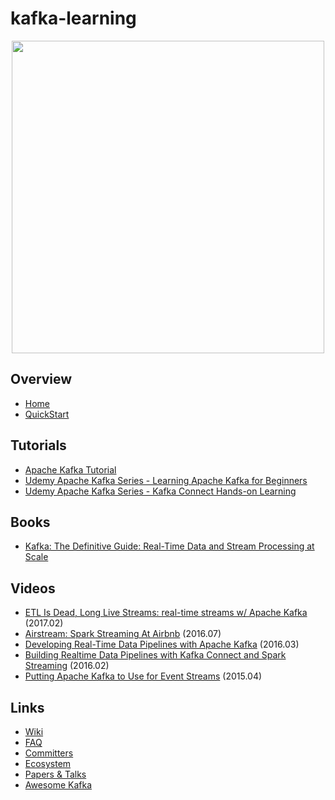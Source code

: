 # kafka-learning

<p align="center">
  <img src="https://kafka.apache.org/images/logo.png" width="500"/>
</p>

## Overview
- [Home](https://kafka.apache.org/)
- [QuickStart](https://kafka.apache.org/quickstart)

## Tutorials
- [Apache Kafka Tutorial](https://www.youtube.com/playlist?list=PLkz1SCf5iB4enAR00Z46JwY9GGkaS2NON)
- [Udemy Apache Kafka Series - Learning Apache Kafka for Beginners](https://www.udemy.com/apache-kafka-series-kafka-from-beginner-to-intermediate)
- [Udemy Apache Kafka Series - Kafka Connect Hands-on Learning](https://www.udemy.com/apache-kafka-series-kafka-connect-hands-on-learning/)

## Books
- [Kafka: The Definitive Guide: Real-Time Data and Stream Processing at Scale](https://www.amazon.com/Kafka-Definitive-Real-Time-Stream-Processing/dp/1491936169)

## Videos
- [ETL Is Dead, Long Live Streams: real-time streams w/ Apache Kafka](https://www.youtube.com/watch?v=I32hmY4diFY) (2017.02)
- [Airstream: Spark Streaming At Airbnb](https://youtu.be/tJ1uIHQtoNc) (2016.07)
- [Developing Real-Time Data Pipelines with Apache Kafka](https://www.youtube.com/watch?v=GRPLRONVDWY) (2016.03)
- [Building Realtime Data Pipelines with Kafka Connect and Spark Streaming](https://youtu.be/wMLAlJimPzk) (2016.02)
- [Putting Apache Kafka to Use for Event Streams](https://www.youtube.com/watch?v=el-SqcZLZlI) (2015.04)

## Links
- [Wiki](https://cwiki.apache.org/confluence/display/KAFKA/Index)
- [FAQ](https://cwiki.apache.org/confluence/display/KAFKA/FAQ)
- [Committers](http://kafka.apache.org/committers)
- [Ecosystem](https://cwiki.apache.org/confluence/display/KAFKA/Ecosystem)
- [Papers & Talks](https://cwiki.apache.org/confluence/display/KAFKA/Kafka+papers+and+presentations)
- [Awesome Kafka](https://github.com/infoslack/awesome-kafka)
